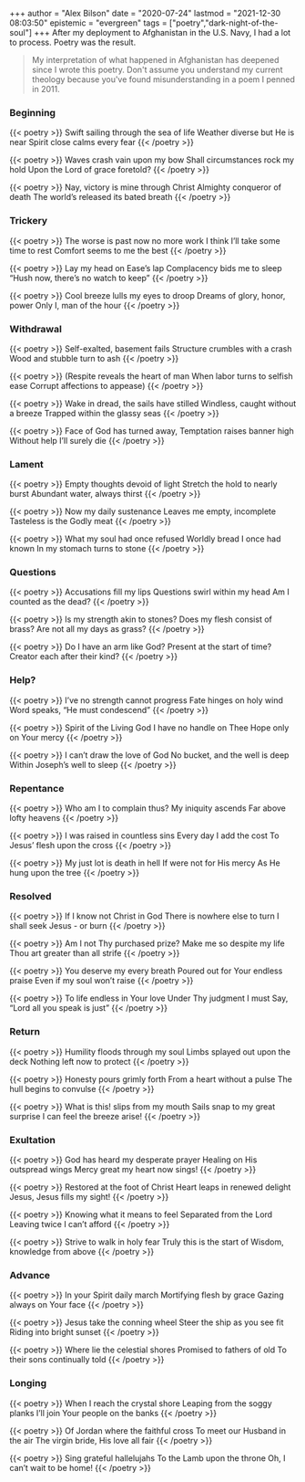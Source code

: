 +++
author = "Alex Bilson"
date = "2020-07-24"
lastmod = "2021-12-30 08:03:50"
epistemic = "evergreen"
tags = ["poetry","dark-night-of-the-soul"]
+++
After my deployment to Afghanistan in the U.S. Navy, I had a lot to process. Poetry was the result.

> My interpretation of what happened in Afghanistan has deepened since I wrote this poetry. Don't assume you understand my current theology because you've found misunderstanding in a poem I penned in 2011.

### Beginning

{{< poetry >}}
Swift sailing through the sea of life
Weather diverse but He is near
Spirit close calms every fear
{{< /poetry >}}

{{< poetry >}}
Waves crash vain upon my bow
Shall circumstances rock my hold
Upon the Lord of grace foretold?
{{< /poetry >}}

{{< poetry >}}
Nay, victory is mine through Christ
Almighty conqueror of death
The world’s released its bated breath
{{< /poetry >}}

### Trickery

{{< poetry >}}
The worse is past now no more work
I think I’ll take some time to rest
Comfort seems to me the best
{{< /poetry >}}

{{< poetry >}}
Lay my head on Ease’s lap
Complacency bids me to sleep
“Hush now, there’s no watch to keep”
{{< /poetry >}}

{{< poetry >}}
Cool breeze lulls my eyes to droop
Dreams of glory, honor, power
Only I, man of the hour
{{< /poetry >}}

### Withdrawal

{{< poetry >}}
Self-exalted, basement fails
Structure crumbles with a crash
Wood and stubble turn to ash
{{< /poetry >}}

{{< poetry >}}
(Respite reveals the heart of man
When labor turns to selfish ease
Corrupt affections to appease)
{{< /poetry >}}

{{< poetry >}}
Wake in dread, the sails have stilled
Windless, caught without a breeze
Trapped within the glassy seas
{{< /poetry >}}

{{< poetry >}}
Face of God has turned away,
Temptation raises banner high
Without help I’ll surely die
{{< /poetry >}}

### Lament

{{< poetry >}}
Empty thoughts devoid of light
Stretch the hold to nearly burst
Abundant water, always thirst
{{< /poetry >}}

{{< poetry >}}
Now my daily sustenance
Leaves me empty, incomplete
Tasteless is the Godly meat
{{< /poetry >}}

{{< poetry >}}
What my soul had once refused
Worldly bread I once had known
In my stomach turns to stone
{{< /poetry >}}

### Questions

{{< poetry >}}
Accusations fill my lips
Questions swirl within my head
Am I counted as the dead?
{{< /poetry >}}

{{< poetry >}}
Is my strength akin to stones?
Does my flesh consist of brass?
Are not all my days as grass?
{{< /poetry >}}

{{< poetry >}}
Do I have an arm like God?
Present at the start of time?
Creator each after their kind?
{{< /poetry >}}

### Help?

{{< poetry >}}
I’ve no strength cannot progress
Fate hinges on holy wind
Word speaks, “He must condescend”
{{< /poetry >}}

{{< poetry >}}
Spirit of the Living God
I have no handle on Thee
Hope only on Your mercy
{{< /poetry >}}

{{< poetry >}}
I can’t draw the love of God
No bucket, and the well is deep
Within Joseph’s well to sleep
{{< /poetry >}}

### Repentance

{{< poetry >}}
Who am I to complain thus?
My iniquity ascends
Far above lofty heavens
{{< /poetry >}}

{{< poetry >}}
I was raised in countless sins
Every day I add the cost
To Jesus’ flesh upon the cross
{{< /poetry >}}

{{< poetry >}}
My just lot is death in hell
If were not for His mercy
As He hung upon the tree
{{< /poetry >}}

### Resolved

{{< poetry >}}
If I know not Christ in God
There is nowhere else to turn
I shall seek Jesus - or burn
{{< /poetry >}}

{{< poetry >}}
Am I not Thy purchased prize?
Make me so despite my life
Thou art greater than all strife
{{< /poetry >}}

{{< poetry >}}
You deserve my every breath
Poured out for Your endless praise
Even if my soul won’t raise
{{< /poetry >}}

{{< poetry >}}
To life endless in Your love
Under Thy judgment I must
Say, “Lord all you speak is just”
{{< /poetry >}}

### Return

{{< poetry >}}
Humility floods through my soul
Limbs splayed out upon the deck
Nothing left now to protect
{{< /poetry >}}

{{< poetry >}}
Honesty pours grimly forth
From a heart without a pulse
The hull begins to convulse
{{< /poetry >}}

{{< poetry >}}
What is this! slips from my mouth
Sails snap to my great surprise
I can feel the breeze arise!
{{< /poetry >}}

### Exultation

{{< poetry >}}
God has heard my desperate prayer
Healing on His outspread wings
Mercy great my heart now sings!
{{< /poetry >}}

{{< poetry >}}
Restored at the foot of Christ
Heart leaps in renewed delight
Jesus, Jesus fills my sight!
{{< /poetry >}}

{{< poetry >}}
Knowing what it means to feel
Separated from the Lord
Leaving twice I can’t afford
{{< /poetry >}}

{{< poetry >}}
Strive to walk in holy fear
Truly this is the start of
Wisdom, knowledge from above
{{< /poetry >}}

### Advance

{{< poetry >}}
In your Spirit daily march
Mortifying flesh by grace
Gazing always on Your face
{{< /poetry >}}

{{< poetry >}}
Jesus take the conning wheel
Steer the ship as you see fit
Riding into bright sunset
{{< /poetry >}}

{{< poetry >}}
Where lie the celestial shores
Promised to fathers of old
To their sons continually told
{{< /poetry >}}

### Longing

{{< poetry >}}
When I reach the crystal shore
Leaping from the soggy planks
I’ll join Your people on the banks
{{< /poetry >}}

{{< poetry >}}
Of Jordan where the faithful cross
To meet our Husband in the air
The virgin bride, His love all fair
{{< /poetry >}}

{{< poetry >}}
Sing grateful hallelujahs
To the Lamb upon the throne
Oh, I can’t wait to be home!
{{< /poetry >}}
